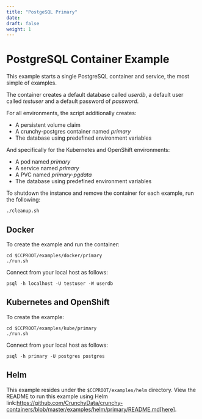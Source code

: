 ```yaml
---
title: "PostgeSQL Primary"
date: 
draft: false
weight: 1
---
```

# PostgreSQL Container Example

This example starts a single PostgreSQL container and service, the most simple
of examples.

The container creates a default database called *userdb*, a default user called *testuser*
and a default password of *password*.

For all environments, the script additionally creates:

 * A persistent volume claim
 * A crunchy-postgres container named *primary*
 * The database using predefined environment variables

And specifically for the Kubernetes and OpenShift environments:

 * A pod named *primary*
 * A service named *primary*
 * A PVC named *primary-pgdata*
 * The database using predefined environment variables

To shutdown the instance and remove the container for each example, run the following:
```
./cleanup.sh
```

## Docker


To create the example and run the container:
```
cd $CCPROOT/examples/docker/primary
./run.sh
```

Connect from your local host as follows:
```
psql -h localhost -U testuser -W userdb
```

## Kubernetes and OpenShift

To create the example:
```
cd $CCPROOT/examples/kube/primary
./run.sh
```

Connect from your local host as follows:
```
psql -h primary -U postgres postgres
```

## Helm

This example resides under the `$CCPROOT/examples/helm` directory. View the README to run this
example using Helm link:https://github.com/CrunchyData/crunchy-containers/blob/master/examples/helm/primary/README.md[here].
